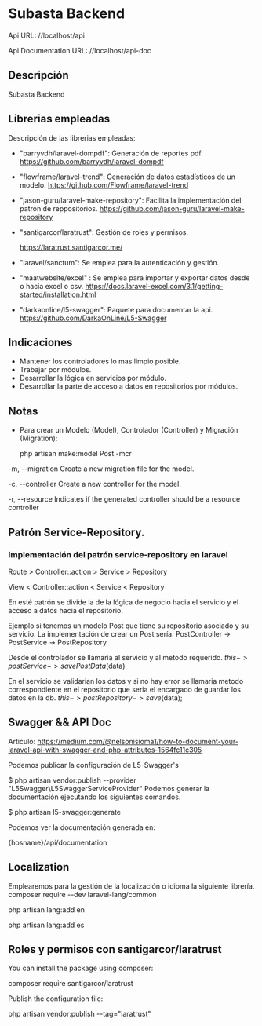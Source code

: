 # Subasta Backend
Api URL: //localhost/api

Api Documentation URL: //localhost/api-doc

## Descripción 
Subasta Backend 

## Librerias empleadas
Descripción de las librerias empleadas: 
 - "barryvdh/laravel-dompdf": Generación de reportes pdf.
   https://github.com/barryvdh/laravel-dompdf
 - "flowframe/laravel-trend": Generación de datos estadísticos de un modelo.
   https://github.com/Flowframe/laravel-trend
 - "jason-guru/laravel-make-repository": Facilita la implementación del patrón de reppositorios.
   https://github.com/jason-guru/laravel-make-repository
 - "santigarcor/laratrust": Gestión de roles y permisos.

    https://laratrust.santigarcor.me/
 - "laravel/sanctum": Se emplea para la autenticación y gestión.
 - "maatwebsite/excel" : Se emplea para importar y exportar datos desde o hacia excel o csv.
 https://docs.laravel-excel.com/3.1/getting-started/installation.html
 - "darkaonline/l5-swagger": Paquete para documentar la api.
 https://github.com/DarkaOnLine/L5-Swagger


## Indicaciones 
- Mantener los controladores lo mas limpio posible.
- Trabajar por módulos.
- Desarrollar la lógica en servicios por módulo.
- Desarrollar la parte de acceso a datos en repositorios por módulos.




## Notas
- Para crear un Modelo (Model), Controlador (Controller) y Migración (Migration): 

    php artisan make:model Post -mcr

-m, --migration Create a new migration file for the model.

-c, --controller Create a new controller for the model.

-r, --resource Indicates if the generated controller should be a resource controller


## Patrón Service-Repository.
### Implementación del patrón service-repository en laravel

Route > Controller::action > Service > Repository

View  < Controller::action < Service < Repository

En esté patrón se divide la de la lógica de negocio hacia el 
servicio y el acceso a datos hacia el repositorio.

Ejemplo si tenemos un modelo Post que tiene su repositorio asociado
y su servicio. La implementación de crear un Post sería:
PostController -> PostService -> PostRepository

Desde el controlador se llamaría al servicio y al metodo requerido. 
$this->postService->savePostData($data)

En el servicio se validarian los datos y si no hay error se llamaria metodo
correspondiente en el repositorio que seria el encargado de guardar los datos en la db.
$this->postRepository->save($data);

## Swagger && API Doc
Articulo: 
https://medium.com/@nelsonisioma1/how-to-document-your-laravel-api-with-swagger-and-php-attributes-1564fc11c305

Podemos publicar la configuración de L5-Swagger's 

$ php artisan vendor:publish --provider "L5Swagger\L5SwaggerServiceProvider"
Podemos generar la documentación ejecutando los siguientes comandos.

$ php artisan l5-swagger:generate

Podemos ver la documentación generada en: 

{hosname}/api/documentation


## Localization
Emplearemos para la gestión de la localización o idioma la siguiente librería.
composer require --dev laravel-lang/common

php artisan lang:add en

php artisan lang:add es

## Roles y permisos con santigarcor/laratrust
You can install the package using composer:

composer require santigarcor/laratrust

Publish the configuration file:

php artisan vendor:publish --tag="laratrust"

